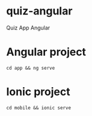 # quiz-angular
Quiz App Angular


# Angular project

```
cd app && ng serve
```

# Ionic project

```
cd mobile && ionic serve
```